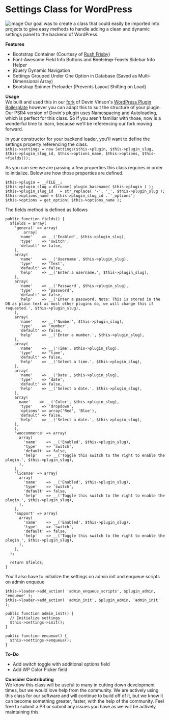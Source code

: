 # Settings Class for WordPress
![image](https://www.polyplugins.com/plugins/settings-class/1.gif)
Our goal was to create a class that could easily be imported into projects to give easy methods to handle adding a clean and dynamic settings panel to the backend of WordPress.

**Features**
- Bootstrap Container (Courtesy of [Rush Frisby](https://rushfrisby.com/using-bootstrap-in-wordpress-admin-panel))
- Font-Awesome Field Info Buttons and <s>Bootstrap Toasts</s> Sidebar Info Helper
- jQuery Dynamic Navigation
- Settings Grouped Under One Option in Database (Saved as Multi-Dimensional Array)
- Bootstrap Spinner Preloader (Prevents Layout Shifting on Load)

**Usage**  
We built and used this in our [fork](https://github.com/PolyPlugins/PSR4-WordPress-Plugin-Boilerplate) of Devin Vinson's [WordPress Plugin Boilerplate](https://github.com/DevinVinson/WordPress-Plugin-Boilerplate) however you can adapt this to suit the structure of your plugin. Our PSR4 version of Devin's plugin uses Namespacing and Autoloading, which is perfect for this class. So if you aren't familiar with those, now is a wonderful time to learn, because we'll be referencing our fork moving forward.

In your constructor for your backend loader, you'll want to define the settings property referencing the class.  
`$this->settings = new Settings($this->plugin, $this->plugin_slug, $this->plugin_slug_id, $this->options_name, $this->options, $this->fields());`

As you can see we are passing a few properties this class requires in order to initialize. Below are how those properties are defined.
```
$this->plugin = __FILE__;
$this->plugin_slug = dirname( plugin_basename( $this->plugin ) );
$this->plugin_slug_id   = str_replace( '-', '_', $this->plugin_slug );
$this->options_name = $this->plugin_slug_id . '_options';
$this->options = get_option( $this->options_name );
```

The fields method is defined as follows
```
public function fields() {
  $fields = array(
    'general' => array(
      	array(
	  'name'    => __('Enabled', $this->plugin_slug),
	  'type'    => 'switch',
	  'default' => false,
	),
	array(
	  'name'    => __('Username', $this->plugin_slug),
	  'type'    => 'text',
	  'default' => false,
	  'help'    => __('Enter a username.', $this->plugin_slug),
	),
	array(
	  'name'    => __('Password', $this->plugin_slug),
	  'type'    => 'password',
	  'default' => false,
	  'help'    => __('Enter a password. Note: This is stored in the DB as plain text as most other plugins do, we will change this if requested.', $this->plugin_slug),
	),
	array(
	  'name'    => __('Number', $this->plugin_slug),
	  'type'    => 'number',
	  'default' => false,
	  'help'    => __('Enter a number.', $this->plugin_slug),
	),
	array(
	  'name'    => __('Time', $this->plugin_slug),
	  'type'    => 'time',
	  'default' => false,
	  'help'    => __('Select a time.', $this->plugin_slug),
	),
	array(
	  'name'    => __('Date', $this->plugin_slug),
	  'type'    => 'date',
	  'default' => false,
	  'help'    => __('Select a date.', $this->plugin_slug),
	),
	array(
	  name'    => __('Color', $this->plugin_slug),
	  'type'    => 'dropdown',
	  'options' => array('Red', 'Blue'),
	  'default' => false,
	  'help'    => __('Select a date.', $this->plugin_slug),
	),
    ),
    'woocommerce' => array(
      array(
        'name'    => __('Enabled', $this->plugin_slug),
        'type'    => 'switch',
        'default' => false,
        'help'    => __('Toggle this switch to the right to enable the plugin.', $this->plugin_slug),
      ),
    ),
    'license' => array(
      array(
        'name'    => __('Enabled', $this->plugin_slug),
        'type'    => 'switch',
        'default' => false,
        'help'    => __('Toggle this switch to the right to enable the plugin.', $this->plugin_slug),
      ),
    ),
    'support' => array(
      array(
        'name'    => __('Enabled', $this->plugin_slug),
        'type'    => 'switch',
        'default' => false,
        'help'    => __('Toggle this switch to the right to enable the plugin.', $this->plugin_slug),
      ),
    ),
  );

  return $fields;
}
```

You'll also have to initialize the settings on admin init and enqueue scripts on admin enqueue
```
$this->loader->add_action( 'admin_enqueue_scripts', $plugin_admin, 'enqueue' );
$this->loader->add_action( 'admin_init', $plugin_admin, 'admin_init' );
```

```
public function admin_init() {
  // Initialize settings
  $this->settings->init();
}

public function enqueue() {
  $this->settings->enqueue();
}
```

**To-Do**
- Add switch toggle with additional options field
- Add WP Color Picker field


**Consider Contributing**  
We know this class will be useful to many in cutting down development times, but we would love help from the community. We are actively using this class for our software and will continue to build off of it, but we know it can become something greater, faster, with the help of the community. Feel free to submit a PR or submit any issues you have as we will be actively maintaining this.
